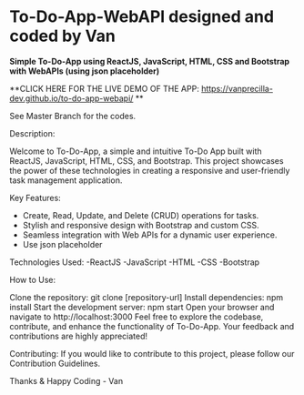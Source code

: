# To-Do-App-WebAPI designed and coded by Van

**Simple To-Do-App using ReactJS, JavaScript, HTML, CSS and Bootstrap with WebAPIs  (using json placeholder)**

**CLICK HERE FOR THE LIVE DEMO OF THE APP: https://vanprecilla-dev.github.io/to-do-app-webapi/ **

See Master Branch for the codes.

Description:

Welcome to To-Do-App, a simple and intuitive To-Do App built with ReactJS, JavaScript, HTML, CSS, and Bootstrap. This project showcases the power of these technologies in creating a responsive and user-friendly task management application.

Key Features:

- Create, Read, Update, and Delete (CRUD) operations for tasks.
- Stylish and responsive design with Bootstrap and custom CSS.
- Seamless integration with Web APIs for a dynamic user experience.
- Use json placeholder
  
Technologies Used:
-ReactJS
-JavaScript
-HTML
-CSS
-Bootstrap

How to Use:

Clone the repository: git clone [repository-url]
Install dependencies: npm install
Start the development server: npm start
Open your browser and navigate to http://localhost:3000
Feel free to explore the codebase, contribute, and enhance the functionality of To-Do-App. Your feedback and contributions are highly appreciated!

Contributing:
If you would like to contribute to this project, please follow our Contribution Guidelines.

Thanks & Happy Coding - Van
